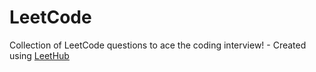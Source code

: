 # LeetCode
Collection of LeetCode questions to ace the coding interview! - Created using [LeetHub](https://leetcode.com/saraatia703/)
